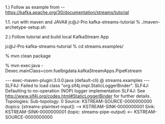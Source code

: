 

   1.)  Follow as example from -- https://kafka.apache.org/30/documentation/streams/tutorial

   1.1.  run with maven and JAVA8
     jc@J-Pro kafka-streams-tutorial % ./maven-archetype-setup.sh
     
     
   2.) Follow tutorial and build local KafkaStream App
   
   jc@J-Pro kafka-streams-tutorial % cd streams.examples/
      
   % mvn clean package

   % mvn exec:java -Dexec.mainClass=com.fuelbigdata.kafkaStreamApps.PipeKstream

  --- exec-maven-plugin:3.0.0:java (default-cli) @ streams.examples ---
       SLF4J: Failed to load class "org.slf4j.impl.StaticLoggerBinder".
       SLF4J: Defaulting to no-operation (NOP) logger implementation
       SLF4J: See http://www.slf4j.org/codes.html#StaticLoggerBinder for further details.
       Topologies:
          Sub-topology: 0
            Source: KSTREAM-SOURCE-0000000000 (topics: [streams-plaintext-input])
                     --> KSTREAM-SINK-0000000001
            Sink: KSTREAM-SINK-0000000001 (topic: streams-pipe-output)
                     <-- KSTREAM-SOURCE-0000000000
